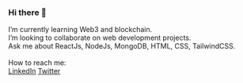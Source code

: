 ### Hi there 👋

<!--
**gramo37/gramo37** is a ✨ _special_ ✨ repository because its `README.md` (this file) appears on your GitHub profile.

Here are some ideas to get you started:

- 🔭 I’m currently working on ...
- 🌱 I’m currently learning ...
- 👯 I’m looking to collaborate on ...
- 🤔 I’m looking for help with ...
- 💬 Ask me about ...
- 📫 How to reach me: ...
- 😄 Pronouns: ...
- ⚡ Fun fact: ...
-->
I’m currently learning Web3 and blockchain. <br />
I’m looking to collaborate on web development projects. <br />
Ask me about ReactJs, NodeJs, MongoDB, HTML, CSS, TailwindCSS.<br /> <br />
How to reach me: <br />
[LinkedIn](https://www.linkedin.com/in/prasanna-gramopadhye-1791701b9/)  [Twitter](https://twitter.com/gramopadhye37)
